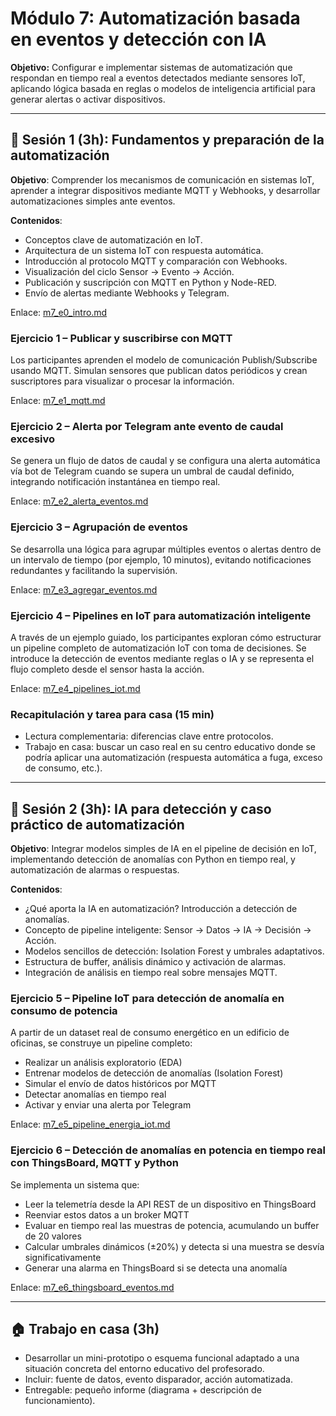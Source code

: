 # **Módulo 7: Automatización basada en eventos y detección con IA**

**Objetivo:** Configurar e implementar sistemas de automatización que respondan en tiempo real a eventos detectados mediante sensores IoT, aplicando lógica basada en reglas o modelos de inteligencia artificial para generar alertas o activar dispositivos.

---

## 📅 Sesión 1 (3h): Fundamentos y preparación de la automatización
**Objetivo**: Comprender los mecanismos de comunicación en sistemas IoT, aprender a integrar dispositivos mediante MQTT y Webhooks, y desarrollar automatizaciones simples ante eventos.

**Contenidos**:
- Conceptos clave de automatización en IoT.
- Arquitectura de un sistema IoT con respuesta automática.
- Introducción al protocolo MQTT y comparación con Webhooks.
- Visualización del ciclo Sensor → Evento → Acción.
- Publicación y suscripción con MQTT en Python y Node-RED.
- Envío de alertas mediante Webhooks y Telegram.

Enlace: [m7_e0_intro.md](materiales/m7_e0_intro.md)

### Ejercicio 1 – Publicar y suscribirse con MQTT
Los participantes aprenden el modelo de comunicación Publish/Subscribe usando MQTT. Simulan sensores que publican datos periódicos y crean suscriptores para visualizar o procesar la información.

Enlace: [m7_e1_mqtt.md](materiales/m7_e1_mqtt.md)

### Ejercicio 2 – Alerta por Telegram ante evento de caudal excesivo
Se genera un flujo de datos de caudal y se configura una alerta automática vía bot de Telegram cuando se supera un umbral de caudal definido, integrando notificación instantánea en tiempo real.

Enlace: [m7_e2_alerta_eventos.md](materiales/m7_e2_alerta_eventos.md)

### Ejercicio 3 – Agrupación de eventos
Se desarrolla una lógica para agrupar múltiples eventos o alertas dentro de un intervalo de tiempo (por ejemplo, 10 minutos), evitando notificaciones redundantes y facilitando la supervisión.

Enlace: [m7_e3_agregar_eventos.md](materiales/m7_e3_agregar_eventos.md)

### Ejercicio 4 – Pipelines en IoT para automatización inteligente
A través de un ejemplo guiado, los participantes exploran cómo estructurar un pipeline completo de automatización IoT con toma de decisiones. Se introduce la detección de eventos mediante reglas o IA y se representa el flujo completo desde el sensor hasta la acción.

Enlace: [m7_e4_pipelines_iot.md](materiales/m7_e4_pipelines_iot.md)

### Recapitulación y tarea para casa (15 min)

* Lectura complementaria: diferencias clave entre protocolos.
* Trabajo en casa: buscar un caso real en su centro educativo donde se podría aplicar una automatización (respuesta automática a fuga, exceso de consumo, etc.).

---

## 📅 Sesión 2 (3h): IA para detección y caso práctico de automatización

**Objetivo**: Integrar modelos simples de IA en el pipeline de decisión en IoT, implementando detección de anomalías con Python en tiempo real, y automatización de alarmas o respuestas.

**Contenidos**:
- ¿Qué aporta la IA en automatización? Introducción a detección de anomalías.
- Concepto de pipeline inteligente: Sensor → Datos → IA → Decisión → Acción.
- Modelos sencillos de detección: Isolation Forest y umbrales adaptativos.
- Estructura de buffer, análisis dinámico y activación de alarmas.
- Integración de análisis en tiempo real sobre mensajes MQTT.

### Ejercicio 5 – Pipeline IoT para detección de anomalía en consumo de potencia
A partir de un dataset real de consumo energético en un edificio de oficinas, se construye un pipeline completo:

- Realizar un análisis exploratorio (EDA)
- Entrenar modelos de detección de anomalías (Isolation Forest)
- Simular el envío de datos históricos por MQTT
- Detectar anomalías en tiempo real
- Activar y enviar una alerta por Telegram

Enlace: [m7_e5_pipeline_energia_iot.md](materiales/m7_e5_pipeline_energia_iot.md)

### Ejercicio 6 – Detección de anomalías en potencia en tiempo real con ThingsBoard, MQTT y Python
Se implementa un sistema que:

- Leer la telemetría desde la API REST de un dispositivo en ThingsBoard
- Reenviar estos datos a un broker MQTT
- Evaluar en tiempo real las muestras de potencia, acumulando un buffer de 20 valores
- Calcular umbrales dinámicos (±20%) y detecta si una muestra se desvía significativamente
- Generar una alarma en ThingsBoard si se detecta una anomalía

Enlace: [m7_e6_thingsboard_eventos.md](materiales/m7_e6_thingsboard_eventos.md)

---

## 🏠 Trabajo en casa (3h)

* Desarrollar un mini-prototipo o esquema funcional adaptado a una situación concreta del entorno educativo del profesorado.
* Incluir: fuente de datos, evento disparador, acción automatizada.
* Entregable: pequeño informe (diagrama + descripción de funcionamiento).
